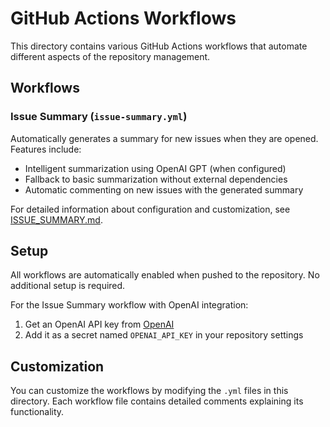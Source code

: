 # GitHub Actions Workflows

This directory contains various GitHub Actions workflows that automate different aspects of the repository management.

## Workflows

### Issue Summary (`issue-summary.yml`)

Automatically generates a summary for new issues when they are opened. Features include:
- Intelligent summarization using OpenAI GPT (when configured)
- Fallback to basic summarization without external dependencies
- Automatic commenting on new issues with the generated summary

For detailed information about configuration and customization, see [ISSUE_SUMMARY.md](ISSUE_SUMMARY.md).

## Setup

All workflows are automatically enabled when pushed to the repository. No additional setup is required.

For the Issue Summary workflow with OpenAI integration:
1. Get an OpenAI API key from [OpenAI](https://platform.openai.com/)
2. Add it as a secret named `OPENAI_API_KEY` in your repository settings

## Customization

You can customize the workflows by modifying the `.yml` files in this directory. Each workflow file contains detailed comments explaining its functionality.